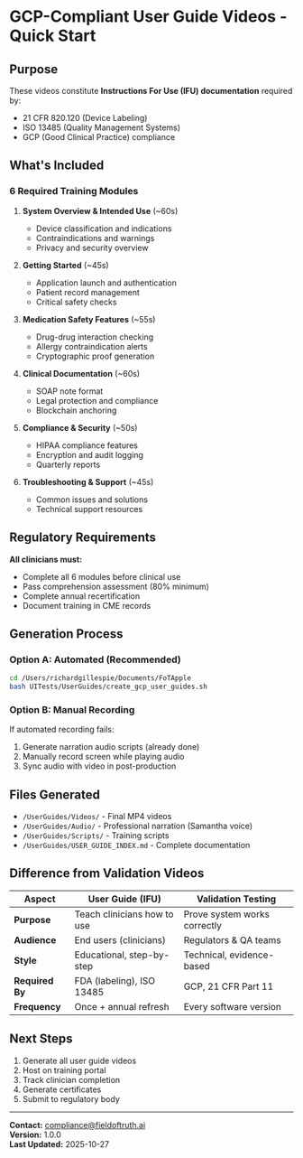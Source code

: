 # GCP-Compliant User Guide Videos - Quick Start

## Purpose
These videos constitute **Instructions For Use (IFU) documentation** required by:
- 21 CFR 820.120 (Device Labeling)
- ISO 13485 (Quality Management Systems)
- GCP (Good Clinical Practice) compliance

## What's Included

### 6 Required Training Modules

1. **System Overview & Intended Use** (~60s)
   - Device classification and indications
   - Contraindications and warnings
   - Privacy and security overview

2. **Getting Started** (~45s)
   - Application launch and authentication
   - Patient record management
   - Critical safety checks

3. **Medication Safety Features** (~55s)
   - Drug-drug interaction checking
   - Allergy contraindication alerts
   - Cryptographic proof generation

4. **Clinical Documentation** (~60s)
   - SOAP note format
   - Legal protection and compliance
   - Blockchain anchoring

5. **Compliance & Security** (~50s)
   - HIPAA compliance features
   - Encryption and audit logging
   - Quarterly reports

6. **Troubleshooting & Support** (~45s)
   - Common issues and solutions
   - Technical support resources

## Regulatory Requirements

**All clinicians must:**
- Complete all 6 modules before clinical use
- Pass comprehension assessment (80% minimum)
- Complete annual recertification
- Document training in CME records

## Generation Process

### Option A: Automated (Recommended)
```bash
cd /Users/richardgillespie/Documents/FoTApple
bash UITests/UserGuides/create_gcp_user_guides.sh
```

### Option B: Manual Recording
If automated recording fails:
1. Generate narration audio scripts (already done)
2. Manually record screen while playing audio
3. Sync audio with video in post-production

## Files Generated

- `/UserGuides/Videos/` - Final MP4 videos
- `/UserGuides/Audio/` - Professional narration (Samantha voice)
- `/UserGuides/Scripts/` - Training scripts
- `/UserGuides/USER_GUIDE_INDEX.md` - Complete documentation

## Difference from Validation Videos

| Aspect | User Guide (IFU) | Validation Testing |
|--------|------------------|---------------------|
| **Purpose** | Teach clinicians how to use | Prove system works correctly |
| **Audience** | End users (clinicians) | Regulators & QA teams |
| **Style** | Educational, step-by-step | Technical, evidence-based |
| **Required By** | FDA (labeling), ISO 13485 | GCP, 21 CFR Part 11 |
| **Frequency** | Once + annual refresh | Every software version |

## Next Steps

1. Generate all user guide videos
2. Host on training portal
3. Track clinician completion
4. Generate certificates
5. Submit to regulatory body

---

**Contact:** compliance@fieldoftruth.ai  
**Version:** 1.0.0  
**Last Updated:** 2025-10-27

